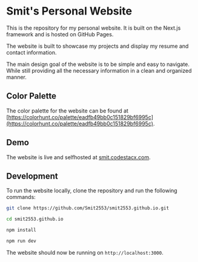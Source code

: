 # Smit's Personal Website

This is the repository for my personal website. It is built on the Next.js framework and is hosted on GitHub Pages.

The website is built to showcase my projects and display my resume and contact information.

The main design goal of the website is to be simple and easy to navigate. While still providing all the necessary information in a clean and organized manner.

## Color Palette

The color palette for the website can be found at [https://colorhunt.co/palette/eadfb49bb0c151829bf6995c](https://colorhunt.co/palette/eadfb49bb0c151829bf6995c).

## Demo

The website is live and selfhosted at [smit.codestacx.com](https://smit.codestacx.com).

## Development

To run the website locally, clone the repository and run the following commands:

```bash
git clone https://github.com/Smit2553/smit2553.github.io.git
```

```bash
cd smit2553.github.io
```

```bash
npm install
```

```bash
npm run dev
```

The website should now be running on `http://localhost:3000`.

